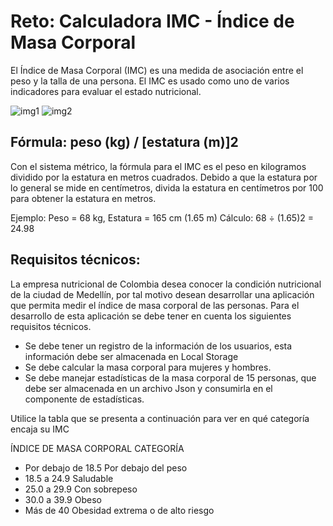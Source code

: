 # Reto: Calculadora IMC - Índice de Masa Corporal

El Índice de Masa Corporal (IMC) es una medida de asociación entre el peso y la talla de una persona. El IMC es usado como uno de varios indicadores para evaluar el estado nutricional.

![img1](https://res.cloudinary.com/db9wh5uvt/image/upload/v1628088309/IMC_lg5xib.png)
![img2](https://res.cloudinary.com/db9wh5uvt/image/upload/v1628088309/IMC2_lyhokj.png)

## Fórmula: peso (kg) / [estatura (m)]2
Con el sistema métrico, la fórmula para el IMC es el peso en kilogramos dividido por la estatura en metros cuadrados. Debido a que la estatura por lo general se mide en centímetros, divida la estatura en centímetros por 100 para obtener la estatura en metros.

Ejemplo: Peso = 68 kg, Estatura = 165 cm (1.65 m)
Cálculo: 68 ÷ (1.65)2 = 24.98

## Requisitos técnicos:
La empresa nutricional de Colombia desea conocer la condición nutricional de la ciudad de Medellín, por tal motivo desean desarrollar una aplicación que permita medir el índice de masa corporal de las personas. Para el desarrollo de esta aplicación se debe tener en cuenta los siguientes requisitos técnicos. 

- Se debe tener un registro de la información de los usuarios, esta información debe ser almacenada en Local Storage
- Se debe calcular la masa corporal para mujeres y hombres.
- Se debe manejar estadísticas de la masa corporal de 15 personas, que debe ser almacenada en un archivo Json y consumirla en el componente de estadísticas.


Utilice la tabla que se presenta a continuación para ver en qué categoría encaja su IMC

ÍNDICE DE MASA CORPORAL	CATEGORÍA
- Por debajo de 18.5	Por debajo del peso
- 18.5 a 24.9	Saludable
- 25.0 a 29.9	Con sobrepeso
- 30.0 a 39.9	Obeso
- Más de 40	Obesidad extrema o de alto riesgo
